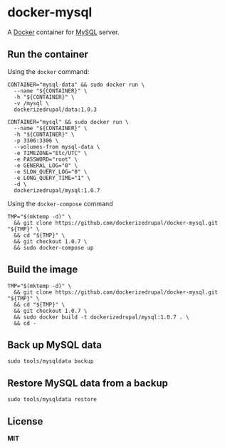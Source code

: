 # docker-mysql

A [Docker](https://docker.com/) container for [MySQL](http://www.mysql.com/) server.

## Run the container

Using the `docker` command:

    CONTAINER="mysql-data" && sudo docker run \
      --name "${CONTAINER}" \
      -h "${CONTAINER}" \
      -v /mysql \
      dockerizedrupal/data:1.0.3

    CONTAINER="mysql" && sudo docker run \
      --name "${CONTAINER}" \
      -h "${CONTAINER}" \
      -p 3306:3306 \
      --volumes-from mysql-data \
      -e TIMEZONE="Etc/UTC" \
      -e PASSWORD="root" \
      -e GENERAL_LOG="0" \
      -e SLOW_QUERY_LOG="0" \
      -e LONG_QUERY_TIME="1" \
      -d \
      dockerizedrupal/mysql:1.0.7

Using the `docker-compose` command

    TMP="$(mktemp -d)" \
      && git clone https://github.com/dockerizedrupal/docker-mysql.git "${TMP}" \
      && cd "${TMP}" \
      && git checkout 1.0.7 \
      && sudo docker-compose up

## Build the image

    TMP="$(mktemp -d)" \
      && git clone https://github.com/dockerizedrupal/docker-mysql.git "${TMP}" \
      && cd "${TMP}" \
      && git checkout 1.0.7 \
      && sudo docker build -t dockerizedrupal/mysql:1.0.7 . \
      && cd -

## Back up MySQL data

    sudo tools/mysqldata backup

## Restore MySQL data from a backup

    sudo tools/mysqldata restore

## License

**MIT**
